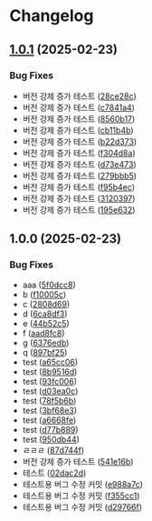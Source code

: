 # Changelog

## [1.0.1](https://github.com/Get-to-the-point/ZZIC-API/compare/v1.0.0...v1.0.1) (2025-02-23)


### Bug Fixes

* 버전 강제 증가 테스트 ([28ce28c](https://github.com/Get-to-the-point/ZZIC-API/commit/28ce28c66d4519eb208797ec0427aca60ffccc58))
* 버전 강제 증가 테스트 ([c7841a4](https://github.com/Get-to-the-point/ZZIC-API/commit/c7841a4bab5e53493496ea904a2bf016c4e0a4e4))
* 버전 강제 증가 테스트 ([8560b17](https://github.com/Get-to-the-point/ZZIC-API/commit/8560b17207077fad6c830310b94d38392219f257))
* 버전 강제 증가 테스트 ([cb11b4b](https://github.com/Get-to-the-point/ZZIC-API/commit/cb11b4b9af63b6ee903ce1cd7e031403cfa82cd0))
* 버전 강제 증가 테스트 ([b22d373](https://github.com/Get-to-the-point/ZZIC-API/commit/b22d373ed514e22ba94d876028ed49584a8038ce))
* 버전 강제 증가 테스트 ([f304d8a](https://github.com/Get-to-the-point/ZZIC-API/commit/f304d8af1162ffbe66cb08b00d963c24120bef1a))
* 버전 강제 증가 테스트 ([d73e473](https://github.com/Get-to-the-point/ZZIC-API/commit/d73e4734faef2320fd706c78c06c19e6b44f91f0))
* 버전 강제 증가 테스트 ([279bbb5](https://github.com/Get-to-the-point/ZZIC-API/commit/279bbb57ceba7fbcbf8df346e8287bde291895d3))
* 버전 강제 증가 테스트 ([f95b4ec](https://github.com/Get-to-the-point/ZZIC-API/commit/f95b4ec7d9126858f1988800da34595b77db23bb))
* 버전 강제 증가 테스트 ([3120397](https://github.com/Get-to-the-point/ZZIC-API/commit/3120397a23d7dd36d564fdc62f036bfbebb2775f))
* 버전 강제 증가 테스트 ([195e632](https://github.com/Get-to-the-point/ZZIC-API/commit/195e63288d56ef9e4e1c97606996d1395b5d1d35))

## 1.0.0 (2025-02-23)


### Bug Fixes

* aaa ([5f0dcc8](https://github.com/Get-to-the-point/ZZIC-API/commit/5f0dcc803fcc9f82897fba721b14dde95f0800c2))
* b ([f10005c](https://github.com/Get-to-the-point/ZZIC-API/commit/f10005c49e537182aa33ae890e7d3e27c7207e0a))
* c ([2808d69](https://github.com/Get-to-the-point/ZZIC-API/commit/2808d69ed3d8e11ffc674900426f6261fde8f348))
* d ([6ca8df3](https://github.com/Get-to-the-point/ZZIC-API/commit/6ca8df33b4e19e05886a9ecd0410b8a56508c638))
* e ([44b52c5](https://github.com/Get-to-the-point/ZZIC-API/commit/44b52c52fcd77bd769576c381d21bc6a485e5851))
* f ([aad8fc8](https://github.com/Get-to-the-point/ZZIC-API/commit/aad8fc829fe85ba3c5770d97049c9c036e4cf05c))
* g ([6376edb](https://github.com/Get-to-the-point/ZZIC-API/commit/6376edb8c247af3b0da02f9eb21938302c18549a))
* q ([897bf25](https://github.com/Get-to-the-point/ZZIC-API/commit/897bf2566e9ca2ccf14aacf1b6e9259137aedd90))
* test ([a65cc06](https://github.com/Get-to-the-point/ZZIC-API/commit/a65cc06c584c01b000877cf1dbbafff25b240bdd))
* test ([8b9516d](https://github.com/Get-to-the-point/ZZIC-API/commit/8b9516d16e8d2543e3e8a8384c8397c9e85a0793))
* test ([93fc006](https://github.com/Get-to-the-point/ZZIC-API/commit/93fc0066df994924c435a6c067c84b9c1485bcb9))
* test ([d03ea0c](https://github.com/Get-to-the-point/ZZIC-API/commit/d03ea0cc40cd0e766c0fbaaeff8f53fbaaca05cf))
* test ([78f5b6b](https://github.com/Get-to-the-point/ZZIC-API/commit/78f5b6b5d47c2f2df4feb3e39be790ad3b217402))
* test ([3bf68e3](https://github.com/Get-to-the-point/ZZIC-API/commit/3bf68e3e5069bffe38dd621243e6882e4eb676f8))
* test ([a6668fe](https://github.com/Get-to-the-point/ZZIC-API/commit/a6668fe0278e34669d988311ca36b03e20cedcd6))
* test ([d77b889](https://github.com/Get-to-the-point/ZZIC-API/commit/d77b8893fabadff0c875572d77d8e968d3e21f23))
* test ([950db44](https://github.com/Get-to-the-point/ZZIC-API/commit/950db445d14517021e09b4beed321e5ea3d21d3b))
* ㄹㄹㄹ ([87d744f](https://github.com/Get-to-the-point/ZZIC-API/commit/87d744f1045ad816a65cd5c81b57897ce605ca3e))
* 버전 강제 증가 테스트 ([541e16b](https://github.com/Get-to-the-point/ZZIC-API/commit/541e16b4be37ac259321fd1fec1a12e207536aa0))
* 테스트 ([02dac2d](https://github.com/Get-to-the-point/ZZIC-API/commit/02dac2dcf02f50aa0f37935f528a454839ef73b8))
* 테스트용 버그 수정 커밋 ([e988a7c](https://github.com/Get-to-the-point/ZZIC-API/commit/e988a7c5547ef9b101d892cdda7bb03e8b27cf2a))
* 테스트용 버그 수정 커밋 ([f355cc1](https://github.com/Get-to-the-point/ZZIC-API/commit/f355cc1f0c7ecb40405d0c38132ccf000d97ea94))
* 테스트용 버그 수정 커밋 ([d29766f](https://github.com/Get-to-the-point/ZZIC-API/commit/d29766f9733c37a65453963ad950c191adc7a601))
